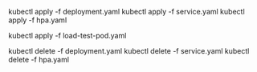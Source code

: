 kubectl apply -f deployment.yaml
kubectl apply -f service.yaml
kubectl apply -f hpa.yaml

kubectl apply -f load-test-pod.yaml

kubectl delete -f deployment.yaml
kubectl delete -f service.yaml
kubectl delete -f hpa.yaml